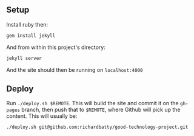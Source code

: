## Setup

Install ruby then:

```sh
gem install jekyll
```

And from within this project's directory:

```sh
jekyll server
```

And the site should then be running on `localhost:4000`

## Deploy

Run `./deploy.sh $REMOTE`. This will build the site and commit it
on the `gh-pages` branch, then push that to `$REMOTE`, where Github
will pick up the content. This will usually be:

`./deploy.sh git@github.com:richardbatty/good-technology-project.git`

